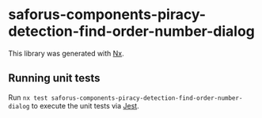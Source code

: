 # saforus-components-piracy-detection-find-order-number-dialog

This library was generated with [Nx](https://nx.dev).

## Running unit tests

Run `nx test saforus-components-piracy-detection-find-order-number-dialog` to execute the unit tests via [Jest](https://jestjs.io).
